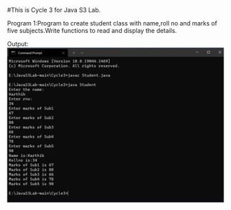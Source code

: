 #This is Cycle 3 for Java S3 Lab.

Program 1:Program to create student class with name,roll no and marks of five subjects.Write functions to read and display the details.

Output:![](https://github.com/karthikvijay5227/JavaS3Lab/blob/main/Cycle3/Outputs/Student.png)
